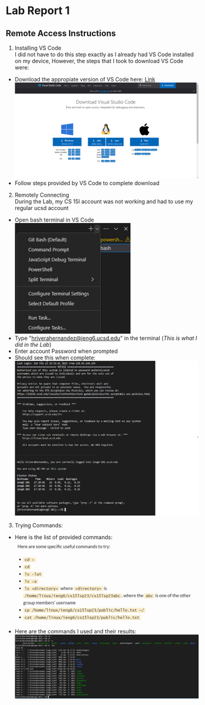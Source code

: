 # Lab Report 1
## Remote Access Instructions

1) Installing VS Code  
I did not have to do this step exactly as I already had VS Code installed on my device, However, the steps that I took to download VS Code were:
- Download the appropiate version of VS Code here: [Link](https://code.visualstudio.com/download)
![Image](VS_Code_lab1.png)
- Follow steps provided by VS Code to complete download
  
    
2) Remotely Connecting  
During the Lab, my CS 15l account was not working and had to use my regular ucsd account
- Open bash terminal in VS Code
![Image](Git_Bash_lab1.png)
- Type "hriverahernandez@ieng6.ucsd.edu" in the terminal (*This is what I did in the Lab*)
- Enter account Password when prompted
- Should see this when complete: 
![Image](VS_Code_Access_Lab1.png)
  
     
3) Trying Commands:
- Here is the list of provided commands:
![Image](Commands_lab1.png)
- Here are the commands I used and their results:
![Image](Command_Results_lab1.png)
